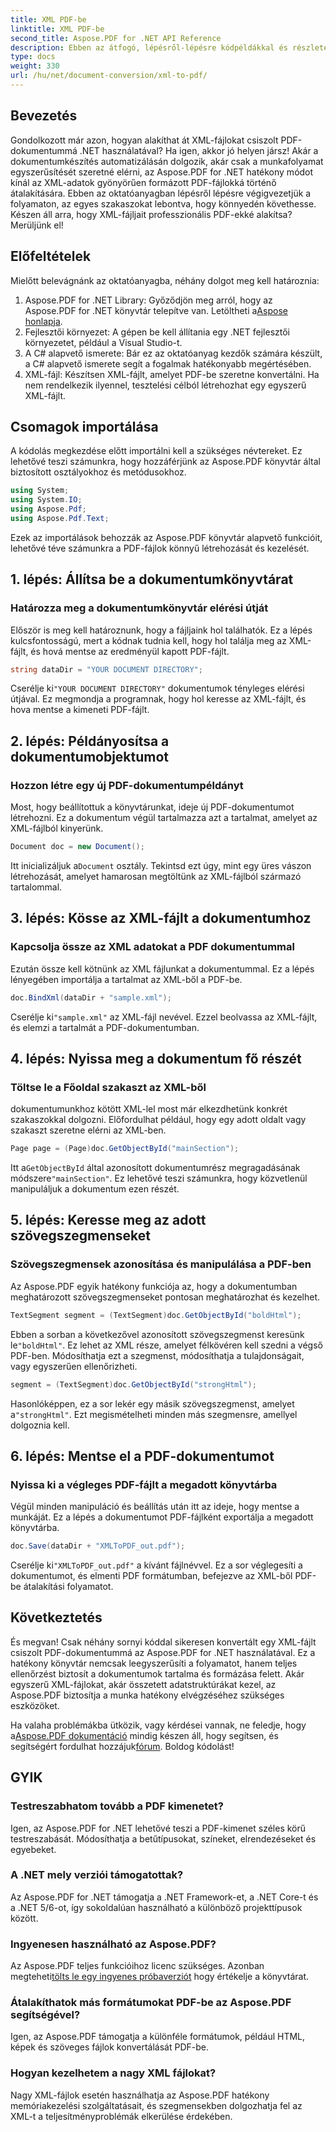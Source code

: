 ```yaml
---
title: XML PDF-be
linktitle: XML PDF-be
second_title: Aspose.PDF for .NET API Reference
description: Ebben az átfogó, lépésről-lépésre kódpéldákkal és részletes magyarázatokkal kiegészített oktatóanyagban megtudhatja, hogyan konvertálhat XML-t PDF-be az Aspose.PDF for .NET használatával.
type: docs
weight: 330
url: /hu/net/document-conversion/xml-to-pdf/
---
```

## Bevezetés

Gondolkozott már azon, hogyan alakíthat át XML-fájlokat csiszolt PDF-dokumentummá .NET használatával? Ha igen, akkor jó helyen jársz! Akár a dokumentumkészítés automatizálásán dolgozik, akár csak a munkafolyamat egyszerűsítését szeretné elérni, az Aspose.PDF for .NET hatékony módot kínál az XML-adatok gyönyörűen formázott PDF-fájlokká történő átalakítására. Ebben az oktatóanyagban lépésről lépésre végigvezetjük a folyamaton, az egyes szakaszokat lebontva, hogy könnyedén követhesse. Készen áll arra, hogy XML-fájljait professzionális PDF-ekké alakítsa? Merüljünk el!

## Előfeltételek

Mielőtt belevágnánk az oktatóanyagba, néhány dolgot meg kell határoznia:

1.  Aspose.PDF for .NET Library: Győződjön meg arról, hogy az Aspose.PDF for .NET könyvtár telepítve van. Letöltheti a[Aspose honlapja](https://releases.aspose.com/pdf/net/).
2. Fejlesztői környezet: A gépen be kell állítania egy .NET fejlesztői környezetet, például a Visual Studio-t.
3. A C# alapvető ismerete: Bár ez az oktatóanyag kezdők számára készült, a C# alapvető ismerete segít a fogalmak hatékonyabb megértésében.
4. XML-fájl: Készítsen XML-fájlt, amelyet PDF-be szeretne konvertálni. Ha nem rendelkezik ilyennel, tesztelési célból létrehozhat egy egyszerű XML-fájlt.

## Csomagok importálása

A kódolás megkezdése előtt importálni kell a szükséges névtereket. Ez lehetővé teszi számunkra, hogy hozzáférjünk az Aspose.PDF könyvtár által biztosított osztályokhoz és metódusokhoz.

```csharp
using System;
using System.IO;
using Aspose.Pdf;
using Aspose.Pdf.Text;
```

Ezek az importálások behozzák az Aspose.PDF könyvtár alapvető funkcióit, lehetővé téve számunkra a PDF-fájlok könnyű létrehozását és kezelését.

## 1. lépés: Állítsa be a dokumentumkönyvtárat

### Határozza meg a dokumentumkönyvtár elérési útját

Először is meg kell határoznunk, hogy a fájljaink hol találhatók. Ez a lépés kulcsfontosságú, mert a kódnak tudnia kell, hogy hol találja meg az XML-fájlt, és hová mentse az eredményül kapott PDF-fájlt.

```csharp
string dataDir = "YOUR DOCUMENT DIRECTORY";
```

 Cserélje ki`"YOUR DOCUMENT DIRECTORY"` dokumentumok tényleges elérési útjával. Ez megmondja a programnak, hogy hol keresse az XML-fájlt, és hova mentse a kimeneti PDF-fájlt.

## 2. lépés: Példányosítsa a dokumentumobjektumot

### Hozzon létre egy új PDF-dokumentumpéldányt

Most, hogy beállítottuk a könyvtárunkat, ideje új PDF-dokumentumot létrehozni. Ez a dokumentum végül tartalmazza azt a tartalmat, amelyet az XML-fájlból kinyerünk.

```csharp
Document doc = new Document();
```

 Itt inicializáljuk a`Document` osztály. Tekintsd ezt úgy, mint egy üres vászon létrehozását, amelyet hamarosan megtöltünk az XML-fájlból származó tartalommal.

## 3. lépés: Kösse az XML-fájlt a dokumentumhoz

### Kapcsolja össze az XML adatokat a PDF dokumentummal

Ezután össze kell kötnünk az XML fájlunkat a dokumentummal. Ez a lépés lényegében importálja a tartalmat az XML-ből a PDF-be.

```csharp
doc.BindXml(dataDir + "sample.xml");
```

 Cserélje ki`"sample.xml"` az XML-fájl nevével. Ezzel beolvassa az XML-fájlt, és elemzi a tartalmát a PDF-dokumentumban.

## 4. lépés: Nyissa meg a dokumentum fő részét

### Töltse le a Főoldal szakaszt az XML-ből

dokumentumunkhoz kötött XML-lel most már elkezdhetünk konkrét szakaszokkal dolgozni. Előfordulhat például, hogy egy adott oldalt vagy szakaszt szeretne elérni az XML-ben.

```csharp
Page page = (Page)doc.GetObjectById("mainSection");
```

 Itt a`GetObjectById` által azonosított dokumentumrész megragadásának módszere`"mainSection"`. Ez lehetővé teszi számunkra, hogy közvetlenül manipuláljuk a dokumentum ezen részét.

## 5. lépés: Keresse meg az adott szövegszegmenseket

### Szövegszegmensek azonosítása és manipulálása a PDF-ben

Az Aspose.PDF egyik hatékony funkciója az, hogy a dokumentumban meghatározott szövegszegmenseket pontosan meghatározhat és kezelhet.

```csharp
TextSegment segment = (TextSegment)doc.GetObjectById("boldHtml");
```

 Ebben a sorban a következővel azonosított szövegszegmenst keresünk le`"boldHtml"`. Ez lehet az XML része, amelyet félkövéren kell szedni a végső PDF-ben. Módosíthatja ezt a szegmenst, módosíthatja a tulajdonságait, vagy egyszerűen ellenőrizheti.

```csharp
segment = (TextSegment)doc.GetObjectById("strongHtml");
```

 Hasonlóképpen, ez a sor lekér egy másik szövegszegmenst, amelyet a`"strongHtml"`. Ezt megismételheti minden más szegmensre, amellyel dolgoznia kell.

## 6. lépés: Mentse el a PDF-dokumentumot

### Nyissa ki a végleges PDF-fájlt a megadott könyvtárba

Végül minden manipuláció és beállítás után itt az ideje, hogy mentse a munkáját. Ez a lépés a dokumentumot PDF-fájlként exportálja a megadott könyvtárba.

```csharp
doc.Save(dataDir + "XMLToPDF_out.pdf");
```

 Cserélje ki`"XMLToPDF_out.pdf"` a kívánt fájlnévvel. Ez a sor véglegesíti a dokumentumot, és elmenti PDF formátumban, befejezve az XML-ből PDF-be átalakítási folyamatot.

## Következtetés

És megvan! Csak néhány sornyi kóddal sikeresen konvertált egy XML-fájlt csiszolt PDF-dokumentummá az Aspose.PDF for .NET használatával. Ez a hatékony könyvtár nemcsak leegyszerűsíti a folyamatot, hanem teljes ellenőrzést biztosít a dokumentumok tartalma és formázása felett. Akár egyszerű XML-fájlokat, akár összetett adatstruktúrákat kezel, az Aspose.PDF biztosítja a munka hatékony elvégzéséhez szükséges eszközöket.

 Ha valaha problémákba ütközik, vagy kérdései vannak, ne feledje, hogy a[Aspose.PDF dokumentáció](https://reference.aspose.com/pdf/net/) mindig készen áll, hogy segítsen, és segítségért fordulhat hozzájuk[fórum](https://forum.aspose.com/c/pdf/10). Boldog kódolást!

## GYIK

### Testreszabhatom tovább a PDF kimenetet?
Igen, az Aspose.PDF for .NET lehetővé teszi a PDF-kimenet széles körű testreszabását. Módosíthatja a betűtípusokat, színeket, elrendezéseket és egyebeket.

### A .NET mely verziói támogatottak?
Az Aspose.PDF for .NET támogatja a .NET Framework-et, a .NET Core-t és a .NET 5/6-ot, így sokoldalúan használható a különböző projekttípusok között.

### Ingyenesen használható az Aspose.PDF?
 Az Aspose.PDF teljes funkcióihoz licenc szükséges. Azonban megteheti[tölts le egy ingyenes próbaverziót](https://releases.aspose.com/) hogy értékelje a könyvtárat.

### Átalakíthatok más formátumokat PDF-be az Aspose.PDF segítségével?
Igen, az Aspose.PDF támogatja a különféle formátumok, például HTML, képek és szöveges fájlok konvertálását PDF-be.

### Hogyan kezelhetem a nagy XML fájlokat?
Nagy XML-fájlok esetén használhatja az Aspose.PDF hatékony memóriakezelési szolgáltatásait, és szegmensekben dolgozhatja fel az XML-t a teljesítményproblémák elkerülése érdekében.